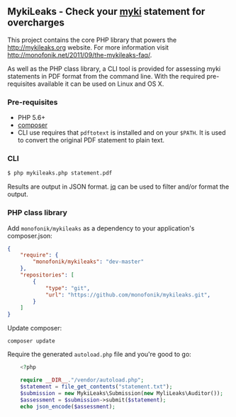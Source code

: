 ## MykiLeaks - Check your [myki](https://www.mymyki.com.au/) statement for overcharges

This project contains the core PHP library that powers the http://mykileaks.org website. For more
information visit http://monofonik.net/2011/09/the-mykileaks-faq/.

As well as the PHP class library, a CLI tool is provided for assessing myki statements in PDF
format from the command line. With the required pre-requisites available it can be used on Linux and 
OS X.


### Pre-requisites

- PHP 5.6+
- [composer](https://getcomposer.org/)
- CLI use requires that `pdftotext` is installed and on your `$PATH`. It is used to convert the 
  original PDF statement to plain text.


### CLI

```bash
$ php mykileaks.php statement.pdf
```

Results are output in JSON format. [jq](http://stedolan.github.io/jq/) can be used to filter and/or
format the output.


### PHP class library

Add `monofonik/mykileaks` as a dependency to your application's composer.json:

```json
{
    "require": {
        "monofonik/mykileaks": "dev-master"
    },
    "repositories": [
        {
            "type": "git",
            "url": "https://github.com/monofonik/mykileaks.git",
        }
    ]
}
```


Update composer:

    composer update


Require the generated `autoload.php` file and you're good to go:

```php
    <?php 

    require __DIR__."/vendor/autoload.php";
    $statement = file_get_contents("statement.txt");
    $submission = new MykiLeaks\Submission(new MyliLeaks\Auditor());
    $assessment = $submission->submit($statement);
    echo json_encode($assessment);

```
